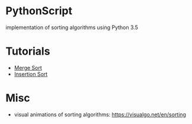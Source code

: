 # PythonScript
implementation of sorting algorithms using Python 3.5

# Tutorials
* [Merge Sort](https://www.pythoncentral.io/merge-sort-implementation-guide/)
* [Insertion Sort](https://www.pythoncentral.io/insertion-sort-implementation-guide/)

# Misc
* visual animations of sorting algorithms: https://visualgo.net/en/sorting

